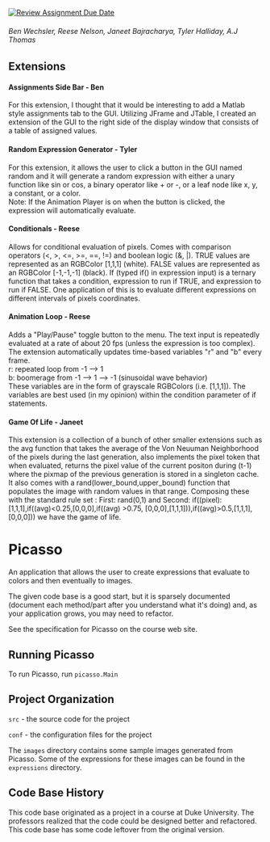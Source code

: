 [![Review Assignment Due Date](https://classroom.github.com/assets/deadline-readme-button-24ddc0f5d75046c5622901739e7c5dd533143b0c8e959d652212380cedb1ea36.svg)](https://classroom.github.com/a/1EiKHzOV)
###### Ben Wechsler, Reese Nelson, Janeet Bajracharya, Tyler Halliday, A.J Thomas

## Extensions

#### Assignments Side Bar - Ben
For this extension, I thought that it would be interesting to add a Matlab style assignments tab to the GUI. Utilizing JFrame and JTable, I created an extension of the GUI to the right side of the display window that consists of a table of assigned values.

#### Random Expression Generator - Tyler
For this extension, it allows the user to click a button in the GUI named random and it will generate a random expression with either a unary function like sin or cos, a binary operator like + or -, or a leaf node like x, y, a constant, or a color. 
<br>Note: If the Animation Player is on when the button is clicked, the expression will automatically evaluate.

#### Conditionals - Reese
Allows for conditional evaluation of pixels. Comes with comparison operators (<, >, <=, >=, ==, !=) and boolean logic (&, |). TRUE values are represented as an RGBColor [1,1,1] (white). FALSE values are represented as an RGBColor [-1,-1,-1] (black). If (typed if() in expression input) is a ternary function that takes a condition, expression to run if TRUE, and expression to run if FALSE. One application of this is to evaluate different expressions on different intervals of pixels coordinates.

#### Animation Loop - Reese
Adds a "Play/Pause" toggle button to the menu. The text input is repeatedly evaluated at a rate of about 20 fps (unless the expression is too complex). The extension automatically updates time-based variables "r" and "b" every frame.
<br>r: repeated loop from -1 --> 1
<br>b: boomerage from -1 --> 1 --> -1 (sinusoidal wave behavior)
<br>These variables are in the form of grayscale RGBColors (i.e. [1,1,1]). The variables are best used (in my opinion) within the condition parameter of if statements.

#### Game Of Life - Janeet
This extension is a collection of a bunch of other smaller extensions such as the avg function that takes the average of the Von Neuuman Neighborhood of the pixels during the last generation, also implements the pixel token that when evaluated, returns the pixel value of the current positon during (t-1) where the pixmap of the previous generation is stored in a singleton cache. It also comes with a rand(lower_bound,upper_bound) function that populates the image with random values in that range. Composing these with the standard rule set : First: rand(0,1) and Second: if((pixel):[1,1,1],if((avg)<0.25,[0,0,0],if((avg) >0.75, [0,0,0],[1,1,1])),if((avg)>0.5,[1,1,1],[0,0,0])) we have the game of life.


# Picasso

An application that allows the user to create expressions that
evaluate to colors and then eventually to images.

The given code base is a good start, but it is sparsely documented
(document each method/part after you understand what it's doing) and,
as your application grows, you may need to refactor.

See the specification for Picasso on the course web site.

## Running Picasso

To run Picasso, run `picasso.Main`

## Project Organization

`src` - the source code for the project

`conf` - the configuration files for the project

The `images` directory contains some sample images generated from Picasso.  Some of the expressions for these images can be found in the `expressions` directory.

## Code Base History

This code base originated as a project in a course at Duke University.  The professors realized that the code could be designed better and refactored.  This code base has some code leftover from the original version.